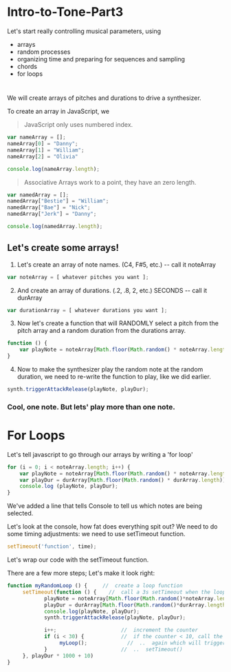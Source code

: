 # Intro-to-Tone-Part3
Let's start really controlling musical parameters, using
- arrays
- random processes
- organizing time and preparing for sequences and sampling
- chords
- for loops
#

We will create arrays of pitches and durations to drive a synthesizer.

To create an array in JavaScript, we


> JavaScript only uses numbered index.

```javascript
var nameArray = [];
nameArray[0] = "Danny";
nameArray[1] = "William";
nameArray[2] = "Olivia"

console.log(nameArray.length);
```

> Associative Arrays work to a point, they have an zero length.

```javascript
var namedArray = [];
namedArray["Bestie"] = "William";
namedArray["Bae"] = "Nick";
namedArray["Jerk"] = "Danny";

console.log(namedArray.length);
```
## Let's create some arrays!

1. Let's create an array of note names. (C4, F#5, etc.) -- call it noteArray
```javascript
var noteArray = [ whatever pitches you want ];
```

2. And create an array of durations. (.2, .8, 2, etc.) SECONDS -- call it durArray
```javascript
var durationArray = [ whatever durations you want ];
```

3. Now let's create a function that will RANDOMLY select a pitch from the pitch array and a random duration from the durations array.
```javascript
function () {
	var playNote = noteArray[Math.floor(Math.random() * noteArray.length)]
}
```

4. Now to make the synthesizer play the random note at the random duration, we need to re-write the function to play, like we did earlier.
```javascript
synth.triggerAttackRelease(playNote, playDur);
```

### Cool, one note. But lets' play more than one note.

# For Loops
Let's tell javascript to go through our arrays by writing a 'for loop'
```javascript
for (i = 0; i < noteArray.length; i++) {
	var playNote = noteArray[Math.floor(Math.random() * noteArray.length)];
	var playDur = durArray[Math.floor(Math.random() * durArray.length)];
	console.log (playNote, playDur);
}
```
We've added a line that tells Console to tell us which notes are being selected.

Let's look at the console, how fat does everything spit out?
We need to do some timing adjustments: we need to use setTimeout function.
```javascript
setTimeout('function', time);
```
Let's wrap our code with the setTimeout function.

There are a few more steps; Let's make it look right:

```javascript
function myRandomLoop () {     //  create a loop function
	 setTimeout(function () {    //  call a 3s setTimeout when the loop is called
			playNote = noteArray[Math.floor(Math.random()*noteArray.length)];
			playDur = durArray[Math.floor(Math.random()*durArray.length)];
			console.log(playNote, playDur);
			synth.triggerAttackRelease(playNote, playDur);

			i++;                     //  increment the counter
			if (i < 30) {            //  if the counter < 10, call the loop function
				 myLoop();             //  ..  again which will trigger another
			}                        //  ..  setTimeout()
	 }, playDur * 1000 + 10)
}
```
